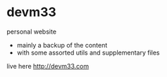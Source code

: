 devm33
======

personal website

 - mainly a backup of the content
 - with some assorted utils and supplementary files

live here http://devm33.com
